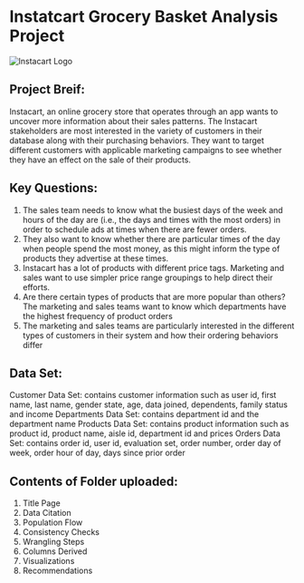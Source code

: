 # **Instatcart Grocery Basket Analysis Project**
![Instacart Logo](https://mms.businesswire.com/media/20210331005579/en/868438/5/instacart-logo-wordmark-4000x1600-e4f3c6f.jpg)

## Project Breif:
Instacart, an online grocery store that operates through an app wants to uncover more information about their sales patterns. The Instacart stakeholders are most interested in the variety of customers in their database along with their purchasing behaviors. They want to target different customers with applicable marketing campaigns to see whether they have an effect on the sale of their products.

## Key Questions:
1. The sales team needs to know what the busiest days of the week and hours of the day are (i.e., the days and times with the most orders) in order to schedule ads at times when there are fewer orders.
2. They also want to know whether there are particular times of the day when people spend the most money, as this might inform the type of products they advertise at these times.
3. Instacart has a lot of products with different price tags. Marketing and sales want to use simpler price range groupings to help direct their efforts.
4. Are there certain types of products that are more popular than others? The marketing and sales teams want to know which departments have the highest frequency of product orders
5. The marketing and sales teams are particularly interested in the different types of customers in their system and how their ordering behaviors differ

## Data Set:
Customer Data Set: contains customer information such as user id, first name, last name, gender state, age, data joined, dependents, family status and income
Departments Data Set: contains department id and the department name
Products Data Set: contains product information such as product id, product name, aisle id, department id and prices
Orders Data Set: contains order id, user id, evaluation set, order number, order day of week, order hour of day, days since prior order

## Contents of Folder uploaded:
1. Title Page
2. Data Citation
3. Population Flow
4. Consistency Checks
5. Wrangling Steps
6. Columns Derived
7. Visualizations
8. Recommendations
